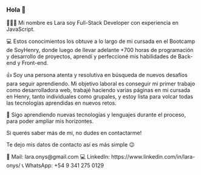 ### Hola 👋

<!--
**laraonys/laraonys** is a ✨ _special_ ✨ repository because its `README.md` (this file) appears on your GitHub profile.

Here are some ideas to get you started:

- 🔭 I’m currently working on ...
- 🌱 I’m currently learning ...
- 👯 I’m looking to collaborate on ...
- 🤔 I’m looking for help with ...
- 💬 Ask me about ...
- 📫 How to reach me: ...
- 😄 Pronouns: ...
- ⚡ Fun fact: ...
-->

🙋🏽‍♀️ Mi nombre es Lara soy Full-Stack Developer con experiencia en JavaScript. 

💻 Estos conocimientos los obtuve a lo largo de mi cursada en el Bootcamp de SoyHenry, donde luego de llevar adelante +700 horas de programación y desarrollo de proyectos, aprendí y perfeccioné mis habilidades de Back-end y Front-end. 

👍 Soy una persona atenta y resolutiva en búsqueda de nuevos desafíos para seguir aprendiendo. Mi objetivo laboral es conseguir mi primer trabajo como desarrolladora web, trabajé haciendo varias páginas en mi cursada en Henry, tanto individuales como grupales, y estoy lista para volcar todas las tecnologías aprendidas en nuevos retos.

🔧 Sigo aprendiendo nuevas tecnologías y lenguajes durante el proceso, para poder ampliar mis horizontes. 

Si querés saber más de mi, no dudes en contactarme! 

Te dejo mis datos de contacto así es más simple 😉 
</hr>
📩 Mail: lara.onys@gmail.com
💻 LinkedIn: https://www.linkedin.com/in/lara-onys/ 
📞 WhatsApp: +54 9 341 275 0129
